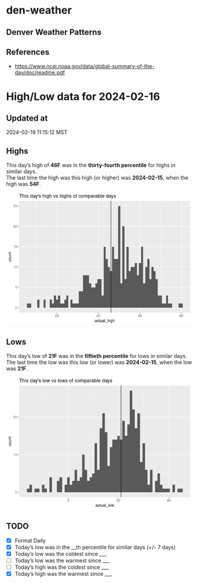 # den-weather


## Denver Weather Patterns

## References

- <https://www.ncei.noaa.gov/data/global-summary-of-the-day/doc/readme.pdf>

# High/Low data for 2024-02-16

## Updated at

2024-02-19 11:15:12 MST

## Highs

This day’s high of **46F** was in the **thirty-fourth percentile** for
highs in similar days.  
The last time the high was this high (or higher) was **2024-02-15**,
when the high was **54F**.

![](readme_files/figure-commonmark/unnamed-chunk-4-1.png)

## Lows

This day’s low of **21F** was in the **fiftieth percentile** for lows in
similar days.  
The last time the low was this low (or lower) was **2024-02-15**, when
the low was **21F**.

![](readme_files/figure-commonmark/unnamed-chunk-6-1.png)

## TODO

- [x] Format Daily
- [x] Today’s low was in the \_\_th percentile for similar days (+/- 7
  days)
- [x] Today’s low was the coldest since \_\_\_
- [ ] Today’s low was the warmest since \_\_\_
- [ ] Today’s high was the coldest since \_\_\_
- [x] Today’s high was the warmest since \_\_\_
